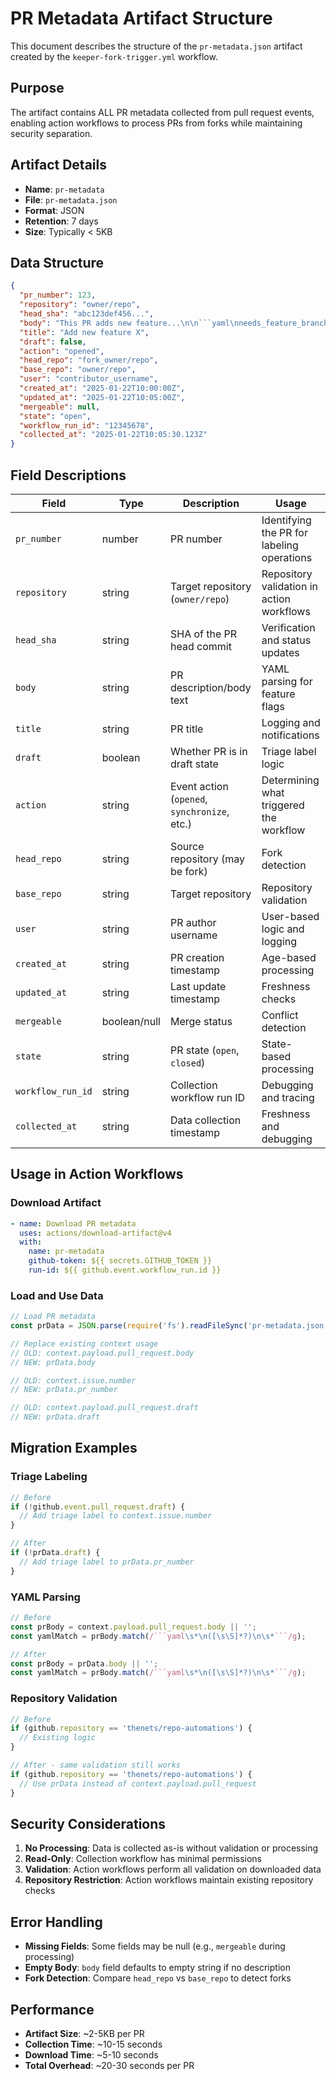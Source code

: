 # PR Metadata Artifact Structure

This document describes the structure of the `pr-metadata.json` artifact created by the `keeper-fork-trigger.yml` workflow.

## Purpose

The artifact contains ALL PR metadata collected from pull request events, enabling action workflows to process PRs from forks while maintaining security separation.

## Artifact Details

- **Name**: `pr-metadata`
- **File**: `pr-metadata.json`
- **Format**: JSON
- **Retention**: 7 days
- **Size**: Typically < 5KB

## Data Structure

```json
{
  "pr_number": 123,
  "repository": "owner/repo",
  "head_sha": "abc123def456...",
  "body": "This PR adds new feature...\n\n```yaml\nneeds_feature_branch: true\n```",
  "title": "Add new feature X",
  "draft": false,
  "action": "opened",
  "head_repo": "fork_owner/repo",
  "base_repo": "owner/repo", 
  "user": "contributor_username",
  "created_at": "2025-01-22T10:00:00Z",
  "updated_at": "2025-01-22T10:05:00Z",
  "mergeable": null,
  "state": "open",
  "workflow_run_id": "12345678",
  "collected_at": "2025-01-22T10:05:30.123Z"
}
```

## Field Descriptions

| Field | Type | Description | Usage |
|-------|------|-------------|-------|
| `pr_number` | number | PR number | Identifying the PR for labeling operations |
| `repository` | string | Target repository (`owner/repo`) | Repository validation in action workflows |
| `head_sha` | string | SHA of the PR head commit | Verification and status updates |
| `body` | string | PR description/body text | YAML parsing for feature flags |
| `title` | string | PR title | Logging and notifications |
| `draft` | boolean | Whether PR is in draft state | Triage label logic |
| `action` | string | Event action (`opened`, `synchronize`, etc.) | Determining what triggered the workflow |
| `head_repo` | string | Source repository (may be fork) | Fork detection |
| `base_repo` | string | Target repository | Repository validation |
| `user` | string | PR author username | User-based logic and logging |
| `created_at` | string | PR creation timestamp | Age-based processing |
| `updated_at` | string | Last update timestamp | Freshness checks |
| `mergeable` | boolean/null | Merge status | Conflict detection |
| `state` | string | PR state (`open`, `closed`) | State-based processing |
| `workflow_run_id` | string | Collection workflow run ID | Debugging and tracing |
| `collected_at` | string | Data collection timestamp | Freshness and debugging |

## Usage in Action Workflows

### Download Artifact

```yaml
- name: Download PR metadata
  uses: actions/download-artifact@v4
  with:
    name: pr-metadata
    github-token: ${{ secrets.GITHUB_TOKEN }}
    run-id: ${{ github.event.workflow_run.id }}
```

### Load and Use Data

```javascript
// Load PR metadata
const prData = JSON.parse(require('fs').readFileSync('pr-metadata.json', 'utf8'));

// Replace existing context usage
// OLD: context.payload.pull_request.body
// NEW: prData.body

// OLD: context.issue.number  
// NEW: prData.pr_number

// OLD: context.payload.pull_request.draft
// NEW: prData.draft
```

## Migration Examples

### Triage Labeling
```javascript
// Before
if (!github.event.pull_request.draft) {
  // Add triage label to context.issue.number
}

// After  
if (!prData.draft) {
  // Add triage label to prData.pr_number
}
```

### YAML Parsing
```javascript
// Before
const prBody = context.payload.pull_request.body || '';
const yamlMatch = prBody.match(/```yaml\s*\n([\s\S]*?)\n\s*```/g);

// After
const prBody = prData.body || '';
const yamlMatch = prBody.match(/```yaml\s*\n([\s\S]*?)\n\s*```/g);
```

### Repository Validation
```javascript
// Before
if (github.repository == 'thenets/repo-automations') {
  // Existing logic
}

// After - same validation still works
if (github.repository == 'thenets/repo-automations') {
  // Use prData instead of context.payload.pull_request
}
```

## Security Considerations

1. **No Processing**: Data is collected as-is without validation or processing
2. **Read-Only**: Collection workflow has minimal permissions
3. **Validation**: Action workflows perform all validation on downloaded data  
4. **Repository Restriction**: Action workflows maintain existing repository checks

## Error Handling

- **Missing Fields**: Some fields may be null (e.g., `mergeable` during processing)
- **Empty Body**: `body` field defaults to empty string if no description
- **Fork Detection**: Compare `head_repo` vs `base_repo` to detect forks

## Performance

- **Artifact Size**: ~2-5KB per PR
- **Collection Time**: ~10-15 seconds  
- **Download Time**: ~5-10 seconds
- **Total Overhead**: ~20-30 seconds per PR 